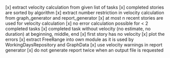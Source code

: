 [x] extract velocity calculation from given list of tasks
[x] completed stories are sorted by algorithm
[x] extract number restriction in velocity calculation from graph_generator and report_generator
[x] at most n recent stories are used for velocity calculation
[x] no error calculation possible for < 2 completed tasks
[x] completed task without velocity (no estimate, no duration) at beginning, middle, end
[x] first story has no velocity
[x] plot the errors
[x] extract FreeRange into own module as it is used by WorkingDaysRepository and GraphData
[x] use velocity warnings in report generator
[x] do not generate report twice when an output file is requested